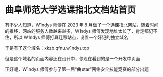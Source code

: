 # 曲阜师范大学选课指北文档站首页

有不少人知道，W1ndys 师傅在 2023 年 8 月做了一个选课指北网站，随着时间的推移，网站的服务人数越来越多，W1ndys 师傅发现地址太长了，肯定都记不住，所以 W1ndys 师傅打算迁移站点，设置一个好记的独立域名

于是有了这个域名：xkzb.qfnu.w1ndys.top

但是这个域名的页面内容还在设计中，你现在看到的是一个开发中页面

正好呢，W1ndys 师傅参与了第一届“曲 star”网络安全技能竞赛的部分出题
